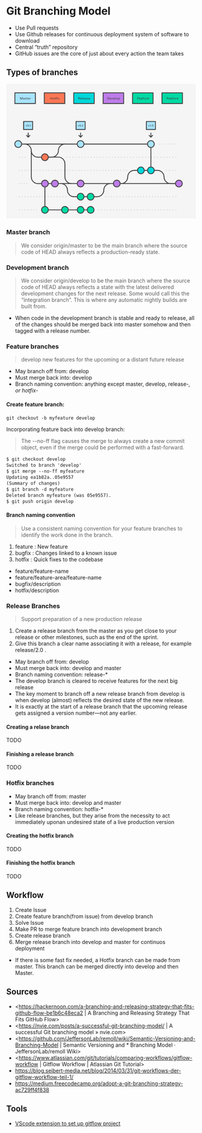 # Git Branching Model

* Use Pull requests
* Use Github releases for continuous deployment system of software to download
* Central “truth” repository
* GitHub issues are the core of just about every action the team takes

## Types of branches

![gitflow](./img/gitflow.png)

### Master branch

> We consider origin/master to be the main branch where the source code of HEAD always reflects a production-ready state.

### Development branch

> We consider origin/develop to be the main branch where the source code of HEAD always reflects a state with the latest delivered development changes for the next release. Some would call this the “integration branch”. This is where any automatic nightly builds are built from.

* When code in the development branch is stable and ready to release, all of the changes should be merged back into master somehow and then tagged with a release number.

### Feature branches

> develop new features for the upcoming or a distant future release

* May branch off from: develop
* Must merge back into: develop
* Branch naming convention: anything except master, develop, release-*, or hotfix-*

#### Create feature branch:

`git checkout -b myfeature develop`

Incorporating feature back into develop branch:

> The --no-ff flag causes the merge to always create a new commit object, even if the merge could be performed with a fast-forward. 

```
$ git checkout develop
Switched to branch 'develop'
$ git merge --no-ff myfeature
Updating ea1b82a..05e9557
(Summary of changes)
$ git branch -d myfeature
Deleted branch myfeature (was 05e9557).
$ git push origin develop
```

#### Branch naming convention

> Use a consistent naming convention for your feature branches to identify the work done in the branch.

1. feature : New feature
2. bugfix : Changes linked to a known issue
3. hotfix : Quick fixes to the codebase

* feature/feature-name
* feature/feature-area/feature-name
* bugfix/description
* hotfix/description

### Release Branches

> Support preparation of a new production release

1. Create a release branch from the master as you get close to your release or other milestones, such as the end of the sprint.
2. Give this branch a clear name associating it with a release, for example release/2.0 .

* May branch off from: develop
* Must merge back into: develop and master
* Branch naming convention: release-*
* The develop branch is cleared to receive features for the next big release
* The key moment to branch off a new release branch from develop is when develop (almost) reflects the desired state of the new release.
* It is exactly at the start of a release branch that the upcoming release gets assigned a version number—not any earlier.

#### Creating a relase branch

TODO

#### Finishing a release branch

TODO

### Hotfix branches

* May branch off from: master
* Must merge back into: develop and master
* Branch naming convention: hotfix-*
* Like release branches, but they arise from the necessity to act immediately uponan undesired state of a live production version

#### Creating the hotfix branch

TODO

#### Finishing the hotfix branch

TODO

## Workflow

1. Create Issue
2. Create feature branch(from issue) from develop branch
3. Solve Issue
4. Make PR to merge feature branch into development branch
5. Create release branch
6. Merge release branch into develop and master for continuos deployment

* If there is some fast fix needed, a Hotfix branch can be made from master. This branch can be merged directly into develop and then Master.

## Sources

* <https://hackernoon.com/a-branching-and-releasing-strategy-that-fits-github-flow-be1b6c48eca2 | A Branching and Releasing Strategy That Fits GitHub Flow>
* <https://nvie.com/posts/a-successful-git-branching-model/ | A successful Git branching model » nvie.com>
* <https://github.com/JeffersonLab/remoll/wiki/Semantic-Versioning-and-Branching-Model | Semantic Versioning and * Branching Model · JeffersonLab/remoll Wiki>
* <https://www.atlassian.com/git/tutorials/comparing-workflows/gitflow-workflow | Gitflow Workflow | Atlassian Git Tutorial>
* <https://blog.seibert-media.net/blog/2014/03/31/git-workflows-der-gitflow-workflow-teil-1/>
* <https://medium.freecodecamp.org/adopt-a-git-branching-strategy-ac729ff4f838>

## Tools

* [VScode extension to set up gitflow project](https://marketplace.visualstudio.com/items?itemName=vector-of-bool.gitflow)